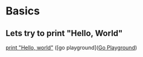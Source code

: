 Basics
==========

## Lets try to print "Hello, World"

[print "Hello, world"](Basic/hello.go) ([go playground]([Go Playground](https://play.golang.org/))
